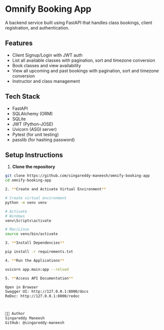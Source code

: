 # Omnify Booking App

A backend service built using FastAPI that handles class bookings, client registration, and authentication.

## Features

- Client Signup/Login with JWT auth
- List all available classes with pagination, sort and timezone conversion
- Book classes and view availability
- View all upcoming and past bookings with pagination, sort and timezone conversion
- Instructor and class management

## Tech Stack

- FastAPI
- SQLAlchemy (ORM)
- SQLite
- JWT (Python-JOSE)
- Uvicorn (ASGI server)
- Pytest (for unit testing)
- passlib (for hashing password)

## Setup Instructions

1. **Clone the repository**

```bash
git clone https://github.com/singareddy-maneesh/omnify-booking-app
cd omnify-booking-app

2. **Create and Activate Virtual Environment**

# Create virtual environment
python -m venv venv

# Activate
# Windows
venv\Scripts\activate

# Mac/Linux
source venv/bin/activate

3. **Install Dependencies**

pip install -r requirements.txt

4. **Run the Applications**

uvicorn app.main:app --reload

5. **Access API Documentation**

Open in Browser
Swagger UI: http://127.0.0.1:8000/docs
ReDoc: http://127.0.0.1:8000/redoc



🧑‍💻 Author
Singareddy Maneesh
GitHub: @singareddy-maneesh


